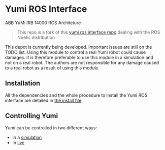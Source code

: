 # Yumi ROS Interface
ABB YuMi IRB 14000 ROS Architeture

> This repo is a fork of this [yumi ros interface repo](https://github.com/bhomaidan1990/yumi_ros) dealing with the ROS Noetic distribution

This depot is currently being developed. Important issues are still on the TODO list. Using this module to control a real Yumi robot could cause damages.
It is therefore preferable to use this module in a simulation and not on a real robot.
The authors are not responsible for any damage caused to a real robot as a result of using this module.

## Installation

All the dependencies and the whole procedure to install the Yumi ROS interface are detailed in [the install file](INSTALL.md).

## Controlling Yumi

Yumi can be controlled in two different ways:

* In a [simulation](docs/moveit_in_simulation.md)
* In [live](docs/moveit_in_live.md)
